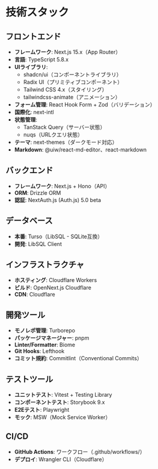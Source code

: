 # 技術スタック

## フロントエンド
- **フレームワーク**: Next.js 15.x（App Router）
- **言語**: TypeScript 5.8.x
- **UIライブラリ**: 
  - shadcn/ui（コンポーネントライブラリ）
  - Radix UI（プリミティブコンポーネント）
  - Tailwind CSS 4.x（スタイリング）
  - tailwindcss-animate（アニメーション）
- **フォーム管理**: React Hook Form + Zod（バリデーション）
- **国際化**: next-intl
- **状態管理**: 
  - TanStack Query（サーバー状態）
  - nuqs（URLクエリ状態）
- **テーマ**: next-themes（ダークモード対応）
- **Markdown**: @uiw/react-md-editor、react-markdown

## バックエンド
- **フレームワーク**: Next.js + Hono（API）
- **ORM**: Drizzle ORM
- **認証**: NextAuth.js (Auth.js) 5.0 beta

## データベース
- **本番**: Turso（LibSQL - SQLite互換）
- **開発**: LibSQL Client

## インフラストラクチャ
- **ホスティング**: Cloudflare Workers
- **ビルド**: OpenNext.js Cloudflare
- **CDN**: Cloudflare

## 開発ツール
- **モノレポ管理**: Turborepo
- **パッケージマネージャー**: pnpm
- **Linter/Formatter**: Biome
- **Git Hooks**: Lefthook
- **コミット規約**: Commitlint（Conventional Commits）

## テストツール
- **ユニットテスト**: Vitest + Testing Library
- **コンポーネントテスト**: Storybook 9.x
- **E2Eテスト**: Playwright
- **モック**: MSW（Mock Service Worker）

## CI/CD
- **GitHub Actions**: ワークフロー（.github/workflows/）
- **デプロイ**: Wrangler CLI（Cloudflare）